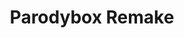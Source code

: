 ---
slug: parodybox-remake-1862
title: Parodybox Remake
description: "Parodybox Remake is an exciting online game. Play for free directly in your browser!"
icon: /images/popular_mods/Parodybox Remake.png
url: https://wowtbc.net/sprunkin/parodybox-remake/index.html
previewImage: /images/popular_mods/Parodybox Remake.png
type: popular mods

# SEO配置
seo:
  title: "Parodybox Remake - Play Free Online Game | Fun Browser Games"
  description: "Parodybox Remake - Play this fun online game for free in your browser. No download required!"
  ogImage: "/images/popular_mods/Parodybox Remake.png"
  keywords: "parodybox-remake-1862, online game, browser game, free game, popular mods game, play online"

videoUrls:
  - https://www.youtube.com/embed/example1
  - https://www.youtube.com/embed/example2

whyPlay:
  title: "Why Play Parodybox Remake?"
  items:
    - "Immersive Gameplay: Parodybox Remake offers an engaging and immersive gaming experience that will keep you entertained for hours"
    - "Challenging Levels: Test your skills with increasingly difficult challenges and obstacles"
    - "Beautiful Graphics: Enjoy stunning visuals and smooth animations that bring the game world to life"
    - "Regular Updates: New content and features are added regularly to keep the game fresh and exciting"
    - "Free to Play: Experience all the fun without spending a penny"
    - "Community Features: Connect with other players, share strategies, and compete for high scores"
    - "Cross-Platform: Play on any device with a web browser, no downloads required"

features:
  title: "Key Features of Parodybox Remake"
  image: "/images/popular_mods/Parodybox Remake.png"
  items:
    - "Intuitive Controls: Easy to learn controls make Parodybox Remake accessible for players of all skill levels"
    - "Multiple Game Modes: Enjoy various gameplay options that provide different challenges and experiences"
    - "Character Customization: Personalize your gaming experience with unique characters and items"
    - "Achievement System: Complete special tasks to earn rewards and recognition"
    - "Leaderboards: Compete with players worldwide and see who can achieve the highest scores"

characteristics:
  title: "Game Characteristics"
  image: "/images/popular_mods/Parodybox Remake.png"
  items:
    - "Genre: Popular mods game with elements of strategy and skill"
    - "Difficulty: Suitable for both casual gamers and those seeking a challenge"
    - "Play Time: Quick sessions or extended gameplay, depending on your preference"
    - "Art Style: Vibrant and engaging visuals that enhance the gaming experience"
    - "Sound Design: Immersive audio that complements the gameplay perfectly"

info: "Parodybox Remake is an exciting online game that offers players a unique and engaging gaming experience. With its intuitive controls, stunning visuals, and challenging gameplay, Parodybox Remake provides hours of entertainment for players of all ages and skill levels. Whether you're looking for a quick gaming session during a break or an extended play session, Parodybox Remake delivers an immersive experience that will keep you coming back for more. The game features multiple levels of increasing difficulty, ensuring that players are constantly challenged as they progress. With regular updates adding new content and features, Parodybox Remake remains fresh and exciting, providing endless entertainment options for its growing community of players."

howToPlayIntro: "Welcome to Parodybox Remake! This guide will walk you through the basics and help you master the game. Whether you're a beginner or looking to improve your skills, these tips and instructions will enhance your gaming experience."

howToPlaySteps:
  - title: "Getting Started"
    description: "Begin your Parodybox Remake adventure by familiarizing yourself with the controls. Use your keyboard or mouse to navigate through the game interface. The tutorial will guide you through the basic mechanics and help you understand the objectives."
  - title: "Understanding the Objectives"
    description: "In Parodybox Remake, your main goal is to progress through levels by completing specific objectives. Each level presents unique challenges that require different strategies and approaches."
  - title: "Mastering the Controls"
    description: "Practice using the controls to improve your precision and reaction time. Parodybox Remake requires quick reflexes and strategic thinking to overcome obstacles and defeat opponents."
  - title: "Utilizing Power-ups"
    description: "Collect power-ups throughout the game to enhance your abilities and overcome difficult challenges. Each power-up offers unique advantages that can be crucial for success."
  - title: "Developing Strategies"
    description: "As you progress in Parodybox Remake, develop effective strategies for different scenarios. Analyze patterns, anticipate challenges, and adapt your approach to maximize your performance."

faq:
  title: "Frequently Asked Questions about Parodybox Remake"
  items:
    - question: "Is Parodybox Remake free to play?"
      answer: "Yes, Parodybox Remake is completely free to play directly in your web browser. No downloads or purchases are required to enjoy the full game experience."
    - question: "Can I play Parodybox Remake on mobile devices?"
      answer: "Yes, Parodybox Remake is optimized for both desktop and mobile play. You can enjoy the game on any device with a web browser and internet connection."
    - question: "Are there any in-game purchases?"
      answer: "While Parodybox Remake is free to play, there may be optional in-game purchases available for cosmetic items or additional features that don't affect core gameplay."
    - question: "How often is Parodybox Remake updated?"
      answer: "The developers regularly update Parodybox Remake with new content, features, and improvements based on player feedback and game performance."
    - question: "Can I play Parodybox Remake offline?"
      answer: "Currently, Parodybox Remake requires an internet connection to play as it's a browser-based online game."
    - question: "Is Parodybox Remake suitable for children?"
      answer: "Yes, Parodybox Remake is designed to be family-friendly and suitable for players of all ages."
    - question: "How do I report bugs or issues?"
      answer: "If you encounter any problems while playing Parodybox Remake, you can report them through the game's support page or contact the developers directly through their website."
    - question: "Still Have Questions?"
      answer: "If you have additional questions about Parodybox Remake that aren't covered in this FAQ, please visit our support center or contact our customer service team for assistance."
---
